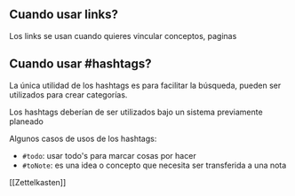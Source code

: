 ## Cuando usar links?
Los links se usan cuando quieres vincular conceptos, paginas

## Cuando usar #hashtags?
La única utilidad de los hashtags es para facilitar la búsqueda, pueden ser utilizados para crear categorías.

Los hashtags deberían de ser utilizados bajo un sistema previamente planeado

Algunos casos de usos de los hashtags:
- `#todo`: usar todo's para marcar cosas por hacer
- `#toNote`: es una idea o concepto que necesita ser transferida a una nota


[[Zettelkasten]]